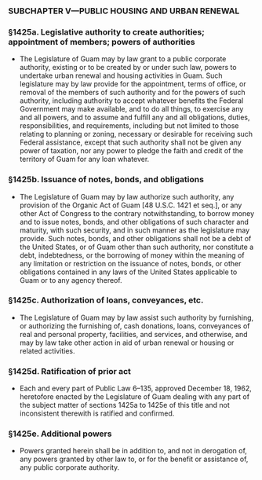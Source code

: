 ### SUBCHAPTER V—PUBLIC HOUSING AND URBAN RENEWAL

### §1425a. Legislative authority to create authorities; appointment of members; powers of authorities
* The Legislature of Guam may by law grant to a public corporate authority, existing or to be created by or under such law, powers to undertake urban renewal and housing activities in Guam. Such legislature may by law provide for the appointment, terms of office, or removal of the members of such authority and for the powers of such authority, including authority to accept whatever benefits the Federal Government may make available, and to do all things, to exercise any and all powers, and to assume and fulfill any and all obligations, duties, responsibilities, and requirements, including but not limited to those relating to planning or zoning, necessary or desirable for receiving such Federal assistance, except that such authority shall not be given any power of taxation, nor any power to pledge the faith and credit of the territory of Guam for any loan whatever.

### §1425b. Issuance of notes, bonds, and obligations
* The Legislature of Guam may by law authorize such authority, any provision of the Organic Act of Guam [48 U.S.C. 1421 et seq.], or any other Act of Congress to the contrary notwithstanding, to borrow money and to issue notes, bonds, and other obligations of such character and maturity, with such security, and in such manner as the legislature may provide. Such notes, bonds, and other obligations shall not be a debt of the United States, or of Guam other than such authority, nor constitute a debt, indebtedness, or the borrowing of money within the meaning of any limitation or restriction on the issuance of notes, bonds, or other obligations contained in any laws of the United States applicable to Guam or to any agency thereof.

### §1425c. Authorization of loans, conveyances, etc.
* The Legislature of Guam may by law assist such authority by furnishing, or authorizing the furnishing of, cash donations, loans, conveyances of real and personal property, facilities, and services, and otherwise, and may by law take other action in aid of urban renewal or housing or related activities.

### §1425d. Ratification of prior act
* Each and every part of Public Law 6–135, approved December 18, 1962, heretofore enacted by the Legislature of Guam dealing with any part of the subject matter of sections 1425a to 1425e of this title and not inconsistent therewith is ratified and confirmed.

### §1425e. Additional powers
* Powers granted herein shall be in addition to, and not in derogation of, any powers granted by other law to, or for the benefit or assistance of, any public corporate authority.